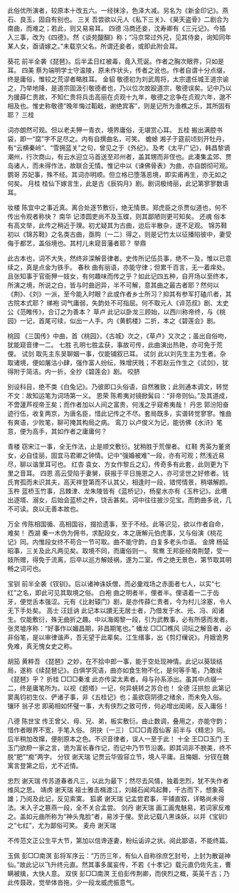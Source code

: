 <!-- { "loadSidebar": true } -->
此俗优所演者，较原本十改五六。一经抹涂，色泽大减。另名为《新金印记》。燕石、良玉，固自有别也。
三关
吾尝欲以元人《私下三关》、《昊天盗骨》二剧合为南曲，而难之；若此，则又易易耳。
四德
冯商还妾，沈寿卿有《三元记》。今插入三事，改为《四德》。然《谈苑醍醐》称；“冯京常过外兄，见其侍妾，询知同年某人女，亟请嫁之。”未载京父名。所谓还妾者，或即此附会耳。

葵花
前半全袭《琵琶》。后半孟日红被毒，竟入荒诞。作者之胸次眼界，只如是耳。
四美
蔡为端明学士守温陵，原未作状头，传者之讹也。作者自谓十分点缀，终是庸俗，惟较之荒谬者略胜耳。
金貂
敬德初为刘武周将，太宗遣任城王道宗谕之，乃举地降，是道宗固汲引敬德者也，乃以位次故殴道宗，敬德误矣。记中乃以为援薛仁贵故，不知仁贵将兵击高丽在贞观十九年，敬德之忿争在贞观六年，邈不相及也。惟史称敬德“晚年悔过鞱戢，谢绝宾客”，则是记所为渔樵之乐，其所固有耶？
三桂

词亦朗然可观。但以老夫狎一青衣，境界庸俗，无堪赏心耳。
五桂
搬出满腔书袋，即一“腐”字不足尽之。内有自撰曲名，可笑。
蟾蜍
湘子于筵前顷刻开牡丹，有“云横秦岭”、“雪拥蓝关”之句，曾见之于《外纪》。及考《太平广记》，韩昌黎谪潮州，行次商山，有云水迎立马首送至邓州者，盖其甥而非侄也。此凑集孟郊、贾岛诸人，而未得作法，故联合无情。惟记中以《谏佛骨表》为曲，亦自朗彻可观。
鹦哥
苏妃事，殊不经。其词亦明顺。但立格已堕落恶境，即实甫再生，亦无如之何矣。
月桂
桂仙下嫁言生，此是古《辰钩月》剧。剧词极绮丽，此记第寥寥数语耳。

妆楼
陈宜中之事近真。离合处逐节敷衍，绝无情景。郑虎臣之杀贾似道也，何不传出令观者称快？
南华
记漆圆吏尚不及玉蝶，则其鄙陋则更可知矣。
还魂
俗本有高文举，此传之稍近于理。初尤疑其为古曲，迨后半散杂，遂不足观。
锦苏鞋
初以《锦苏鞋》之名类古曲，亟购〔一二〕得之，则是记竹太以征播陷彼中，妻受侮于都艺，盖俗境也。其村儿未窥音藩者耶？
举鼎

此古本也，词不大失，然终非深解音律者。史传所记伍员事，绝不一及，惟以已意续之，真是点金为铁手。
春秋
曲有丽语，亦能守律；但累千百言，无一着痒处。且张知事于官衙狎一妓女，有何趣味而传之乎？如此记四五种，自开场以至终本，所演之境，所说之白，皆与时曲迥异，半不可解，意其曲之最古者耶？然何以《荆》、《刘》一派，至今能入时眼？此或作者乡士所习？抑其有参军打磕爪者，其古院本式耶？
绨袍
词气庸弱，失韵处不可指屈。何不取元人《谇范叔》剧、太史公《范睢传》，合订之为善本？
草卢
此记以卧龙三顾始，以西川称帝终，与《桃园》一记，首尾可续，似出一人手。内《黄鹤楼》二折，本之《碧莲会》剧。

桃园
《三国传》中曲，首《桃园》，《古城》次之，《草卢》又次之；虽出自俗吻，犹能窥音律一二。
七胜
孔明七胜孟获，事故可传，此曲演出热艳，亦可免于荒俚。
试剑
取先主东吴聊姻一事，仅能铺叙已耳。
试剑
此以刘先生主为生者。杂取诸境，便如屠沽小肆，强作富人纷纭，殊增厌贱；不若赵云作生之《试剑》，犹得附于简洁。内一折，全抄《碧莲会》剧。
咬脐

别设科目，绝不类《白兔记》。乃彼即口头俗语，自然雅致；此则通本调文，转觉不文：故知运笔为词场第一义。
恩荣
陈希夷对镜掀髯曰：“非帝则仙。”及其道成，不啻蘧芦视帝王矣；而作者加以人间之富贵，何浅之乎窥希夷哉！
丹忠
郭汾阳奋迹行伍，收复两京，为唐名臣，惜此记传之不尽。套局既多，实谱转觉寥寥。惟曲有爽语，少败笔，聊可掩其构局之病。
鸾刀
以卢俊义为记，能彷佛《水浒》笔意，便为高手，其如作者之庸庸何？

青楼
窃宋江一事，全无作法，止是顺文敷衍。犹稍胜于荒俚者。
红鞋
秀英为董贤女，必自佳丽，固宜马君卿之钟情。记中“强婚被难”一段，亦有可观；然浅近易尽，聊以谐里耳可也。
红杏
袁女、方女作黎丘之幻，传奇多有此套，此则更为下里之音耳。
四恩
高云受陷于妻舅，获报于平日施恩之人，亦可坚世之好修者。钱氏育孤而未识其夫，高天祥登第而不认其父，相逢时一段，错愕情景，稍堪解颜。
玉杵
蓝桥玉竹事，吕棘津、龙朱陵皆有《蓝桥记》，杨星水亦有《玉杵记》。此嚽出逐壻、溺女，后始会蓝桥之杵，饶舌甚矣。词中往往披沙见宝。而韵曲多讹，几不可读。良以无善本故也。

万全
传陈相国循、高相国谷，掇拾遗事，至于不经。此等识见，欲以作者自命，难矣！
西湖
秦一木伪为佣书，求配段女，本之唐解元伯虎事，又与俗演《桃花记》同。内惟段女终不苟合一节可取。曲不能守韵，白复多老头巾语。
金牌
杨延昭事，三关及此凡两见矣。取境不同，而庸俗则一。
鸳鸯
王邦臣经南荆楚，受一妓所赠，得免于流离，后卒以巡方解妓祸，遂为二室。传之绝无景色，第节取其明畅之词可也。

宝钏
前半全袭《钗钏》。后以诸神诛妖僧，而必彚戏场之赤面者七人，以实“七红”之名，即此可见其取境之俗。
白袍
曲之明者半，俚者半。俚语着一二于齿牙，便觉舌本强涩。元有《比射辕门》剧，是亦传薛仁贵者，今为村儿涂塞，令人无下手处矣。
高士                                                           汪廷讷
此记本以讃无无居士者，乃借发于水、光、冯、闳诸生。仅能敷衍，殊无曲折之趣。中以海阁黎一段，引为武教事，必有所感而发者。张灵墟序称：“好事作以媚昌期，非昌期笔也。”
蟠龙                                                        □□□樵风
词坛之解音者，必非俗笔，是以审律谐声，吾无望于此辈矣。江生缙事，出《剪灯缫说》。月娥诡男免难，真无愧女史之称。

胡笳                                                           黄粹吾
《琵琶》之妙，在不拾中郎一事，能于空处现神情。此记以葵琰结局，遂称《续琵琶记》。白俱学究语，曲亦如食生物不化，是何等手笔，乃敢续《琵琶》乎？
折桂                                                        □□□秦淮
此亦传梁太素者。母与孙系添出。虽其中点缀一二，终是庸笔所为。以视《题塔》一记，何异蜣转之苏合也！
全德                                                           汪拱恕
此第记窦禹钧初生仪、俨诸子事，非《五桂记》也；虽欲窃阴德之绪余，而未免入俗。
镶环                                                           翁子忠
即蔺相如怀璧一事，大有侠烈之致可传，何必增出闺阃，反入庸俗！

八德                                                          陈世宝
传王曾父、母、兄、弟，板实敷衍。曲止数调，叠用之，亦能守韵；惜作者眼界不宽，手笔入俗。
阴抉〔一三〕                                             □□□青霞仙客
前半与《精忠》同。后半稍加改撺，便削原本之色。不识音律者，误人一至于此！
十全                                                        王□□玉门
王玉门欲剙一家之言，诡为富长春作记，而记中乃节节沿袭。即其词非不腴美，终不脱“肥”“痴”两字。
分钗                                                           谢天瑞
记贾云华毁容立节，境人平庸。且悔姻、分钗在魏寓言登第之后，尤不近情。

忠烈                                                           谢天瑞
传苏道春者凡三，以此为最下；然尽去风情，独着忠烈，犹不失作者维风之思。
靖虏                                                           谢天瑞
祖士雅击楫渡江，刘越石闻鸡起舞，千古而下，想象英雄；乃阅及此记，反见索寞。
狐裘                                                           谢天瑞
记孟尝君事，平铺直叙，详略尚未得法。末入子之篡燕一段，全不关合孟尝。
剑丹                                                           谢天瑞
画工画鬼魅易，若词家反难之。盖如元曲所称为“神头鬼脸”者，易涉于俚。至此记载八黑诛妖，以并《宝钏》之“七红”，尤为鄙俗可笑。
麦舟                                                           谢天瑞

不传范文正公生平大节，第加以信谗逐妻，粉纭诟谇之状。阅此鄙语，不能终篇。

玉佩                                                       彭□□南溟
彭将军序云：“万历三年，有仙人自称徐庶乞封号，上封为散诞神仙。”故此记以飞升终元直。然其事多属妄传，不若《十孝记》载元直仍佐先主，曹瞒被擒，大快人意。
双侠                                                        彭□□南溟
王伯彭传荆卿，而侠烈之概，英英千古；乃此传聂政，觉举体沓拖，少一段龙威虎振意气。
